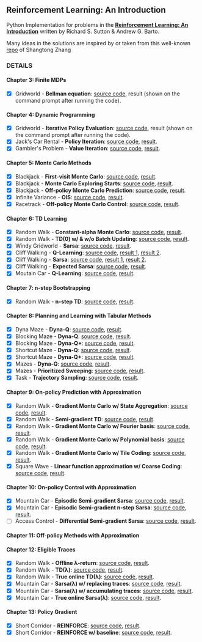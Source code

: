 ## Reinforcement Learning: An Introduction
Python Implementation for problems in the [**Reinforcement Learning: An Introduction**](https://www.amazon.com/Reinforcement-Learning-Introduction-Adaptive-Computation/dp/0262193981) written by Richard S. Sutton & Andrew G. Barto.

Many ideas in the solutions are inspired by or taken from this well-known [repo](https://github.com/ShangtongZhang/reinforcement-learning-an-introduction) of Shangtong Zhang

### DETAILS
#### Chapter 3: Finite MDPs
- [x] Gridworld - **Bellman equation**: [source code](./chapter-03/gridworld.py), result (shown on the command prompt after running the code).
#### Chapter 4: Dynamic Programming
- [x] Gridworld - **Iterative Policy Evaluation**: [source code](./chapter-04/gridworld.py), result (shown on the command prompt after running the code).
- [x] Jack's Car Rental - **Policy Iteration**: [source code](./chapter-04/jackscar.py), [result](./chapter-04/jackscar.png).
- [x] Gambler's Problem - **Value Iteration**: [source code](./chapter-04/gambler.py), [result](./chapter-04/gambler.png).
#### Chapter 5: Monte Carlo Methods
- [x] Blackjack - **First-visit Monte Carlo**: [source code](./chapter-05/blackjack.py), [result](./chapter-05/blackjack_first_visit_MC.png).
- [x] Blackjack - **Monte Carlo Exploring Starts**: [source code](./chapter-05/blackjack.py), [result](./chapter-05/blackjack_monte_carlo_es.png).
- [x] Blackjack - **Off-policy Monte Carlo Prediction**: [source code](./chapter-05/blackjack.py), [result](./chapter-05/blackjack_monte_carlo_off_policy.png).
- [x] Infinite Variance - **OIS**: [source code](./chapter-05/infinite-variance.py), [result](./chapter-05/infinite_variance.png).
- [x] Racetrack - **Off-policy Monte Carlo Control**: [source code](./chapter-05/racetrack.py), [result](./chapter-05/racetrack_off_policy_control.png).
#### Chapter 6: TD Learning
- [x] Random Walk - **Constant-alpha Monte Carlo**: [source code](./chapter-06/random_walk.py), [result](./chapter-06/random_walk.png).
- [x] Random Walk - **TD(0) w/ & w/o Batch Updating**: [source code](./chapter-06/random_walk.py), [result](./chapter-06/random_walk_batch_updating.png).
- [x] Windy Gridworld - **Sarsa**: [source code](./chapter-06/windy_gridworld.py), [result](./chapter-06/windy_gridworld.png).
- [x] Cliff Walking - **Q-Learning**: [source code](./chapter-06/cliff_walking.py), [result 1](./chapter-06/cliff-walking-q-learning-sarsa.png), [result 2](./chapter-06/cliff-walking-q-learning-sarsa-expected-sarsa.png).
- [x] Cliff Walking - **Sarsa**: [source code](./chapter-06/cliff_walking.py), [result 1](./chapter-06/cliff-walking-q-learning-sarsa.png), [result 2](./chapter-06/cliff-walking-q-learning-sarsa-expected-sarsa.png).
- [x] Cliff Walking - **Expected Sarsa**: [source code](./chapter-06/cliff_walking.py), [result](./chapter-06/cliff-walking-q-learning-sarsa-expected-sarsa.png).
- [x] Moutain Car - **Q-Learning**: [source code](./chapter-06/mountain_car.py), [result](./chapter-06/mountain_car.png).
#### Chapter 7: n-step Bootstrapping
- [x] Random Walk - **n-step TD**: [source code](./chapter-07/random_walk.py), [result](./chapter-07/random_walk.png).
#### Chapter 8: Planning and Learning with Tabular Methods
- [x] Dyna Maze - **Dyna-Q**: [source code](./chapter-08/maze.py), [result](./chapter-08/dyna_maze.png).
- [x] Blocking Maze - **Dyna-Q**: [source code](./chapter-08/maze.py), [result](./chapter-08/blocking_maze.png).
- [x] Blocking Maze - **Dyna-Q+**: [source code](./chapter-08/maze.py), [result](./chapter-08/blocking_maze.png).
- [x] Shortcut Maze - **Dyna-Q**: [source code](./chapter-08/maze.py), [result](./chapter-08/shortcut_maze.png).
- [x] Shortcut Maze - **Dyna-Q+**: [source code](./chapter-08/maze.py), [result](./chapter-08/shortcut_maze.png).
- [x] Mazes - **Dyna-Q**: [source code](./chapter-08/maze.py), [result](./chapter-08/prioritized_sweeping.png).
- [x] Mazes - **Prioritized Sweeping**: [source code](./chapter-08/maze.py), [result](./chapter-08/prioritized_sweeping.png).
- [x] Task - **Trajectory Sampling**: [source code](./chapter-08/trajectory_sampling.py), [result](./chapter-08/trajectory_sampling.png).
#### Chapter 9: On-policy Prediction with Approximation
- [x] Random Walk - **Gradient Monte Carlo w/ State Aggregation**: [source code](./chapter-09/random_walk.py), [result](./chapter-09/gradient_mc_state_agg.png).
- [x] Random Walk - **Semi-gradient TD**: [source code](./chapter-09/random_walk.py), [result](./chapter-09/semi_gradient_td.png).
- [x] Random Walk - **Gradient Monte Carlo w/ Fourier basis**: [source code](./chapter-09/random_walk.py), [result](./chapter-09/gradient_mc_bases.png).
- [x] Random Walk - **Gradient Monte Carlo w/ Polynomial basis**: [source code](./chapter-09/random_walk.py), [result](./chapter-09/gradient_mc_bases.png).
- [x] Random Walk - **Gradient Monte Carlo w/ Tile Coding**: [source code](./chapter-09/random_walk.py), [result](./chapter-09/gradient_mc_tile_coding.png).
- [x] Square Wave - **Linear function approximation w/ Coarse Coding**: [source code](./chapter-09/square_wave.py), [result](./chapter-09/squave_wave_function.png).
#### Chapter 10: On-policy Control with Approximation
- [x] Mountain Car - **Episodic Semi-gradient Sarsa**: [source code](./chapter-10/mountain_car.py), [result](./chapter-10/mountain-car-ep-semi-grad-sarsa.png).
- [x] Mountain Car - **Episodic Semi-gradient n-step Sarsa**: [source code](./chapter-10/mountain_car.py), [result](./chapter-10/mountain-car-ep-semi-grad-n-step-sarsa.png).
- [ ] Access Control - **Differential Semi-gradient Sarsa**: [source code](./chapter-10/access_control.py), [result](#).
#### Chapter 11: Off-policy Methods with Approximation
#### Chapter 12: Eligible Traces
- [x] Random Walk - **Offline λ-return**: [source code](./chapter-12/random_walk.py), [result](./chapter-12/random-walk-offline-lambda-return.png).
- [x] Random Walk - **TD(λ)**: [source code](./chapter-12/random_walk.py), [result](./chapter-12/random-walk-td-lambda.png).
- [x] Random Walk - **True online TD(λ)**: [source code](./chapter-12/random_walk.py), [result](./chapter-12/random-walk-true-online-td-lambda.png).
- [x] Mountain Car - **Sarsa(λ) w/ replacing traces**: [source code](./chapter-12/mountain_car.py), [result](./chapter-12/mountain-car-sarsa-lambda-replacing-trace.png).
- [x] Mountain Car - **Sarsa(λ) w/ accumulating traces**: [source code](./chapter-12/mountain_car.py), [result](#).
- [x] Mountain Car - **True online Sarsa(λ)**: [source code](./chapter-12/mountain_car.py), [result](./chapter-12/mountain-car-true-online-sarsa-lambda.png).
#### Chapter 13: Policy Gradient
- [x] Short Corridor - **REINFORCE**: [source code](./chapter-13/short_corridor.py), [result](./chapter-13/short-corridor-reinforce.png).
- [x] Short Corridor - **REINFORCE w/ baseline**: [source code](./chapter-13/short_corridor.py), [result](./chapter-13/short-corridor-reinforce-baseline.png).
